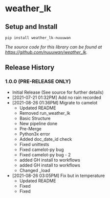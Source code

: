 # weather_lk

## Setup and Install

```
pip install weather_lk-nuuuwan
```
*The source code for this library can be found at https://github.com/nuuuwan/weather_lk.*

## Release History

### 1.0.0 (PRE-RELEASE ONLY)

* Initial Release (See source for further details)
* [2021-07-21 01:32PM] Add no rain recorded
* [2021-08-26 01:36PM] Migrate to camelot
  * Updated README
  * Removed run_weather_lk
  * Basic Structure
  * New pipeline done
  * Pre-Merge
  * Python3x error
  * Added doc_date_id check
  * Fixed unittests
  * Fixed camelot-py bug
  * Fixed camelot-py bug - 2
  * added GH install to workflows
  * added GH install to workflows
  * Changed _load
* [2021-08-26 03:05PM] Fix but in temperature
  * Updated README
  * Fixed
  * Fixed
